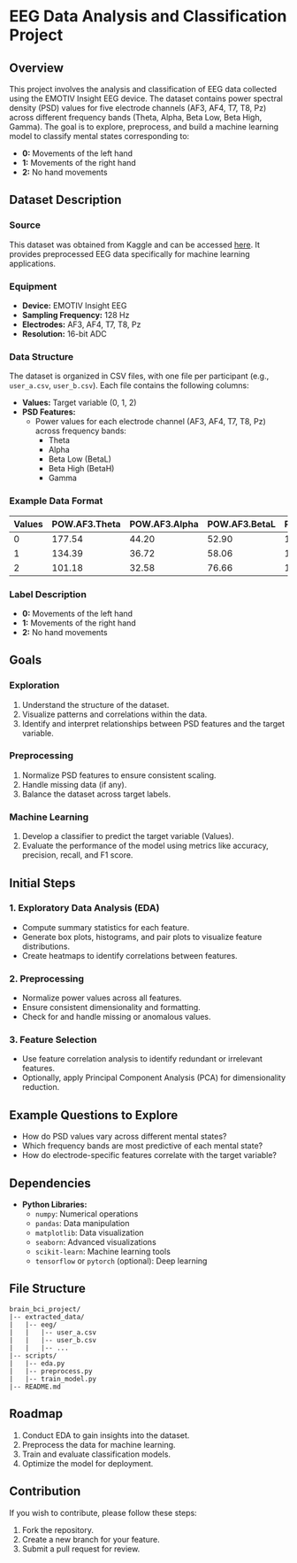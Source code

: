# EEG Data Analysis and Classification Project

## Overview
This project involves the analysis and classification of EEG data collected using the EMOTIV Insight EEG device. The dataset contains power spectral density (PSD) values for five electrode channels (AF3, AF4, T7, T8, Pz) across different frequency bands (Theta, Alpha, Beta Low, Beta High, Gamma). The goal is to explore, preprocess, and build a machine learning model to classify mental states corresponding to:

- **0:** Movements of the left hand
- **1:** Movements of the right hand
- **2:** No hand movements

## Dataset Description
### Source
This dataset was obtained from Kaggle and can be accessed [here]([https://www.kaggle.com/](https://www.kaggle.com/datasets/fabriciotorquato/brain-wave-data-from-hands-movement-of-eeg/data)). It provides preprocessed EEG data specifically for machine learning applications.

### Equipment
- **Device:** EMOTIV Insight EEG
- **Sampling Frequency:** 128 Hz
- **Electrodes:** AF3, AF4, T7, T8, Pz
- **Resolution:** 16-bit ADC

### Data Structure
The dataset is organized in CSV files, with one file per participant (e.g., `user_a.csv`, `user_b.csv`). Each file contains the following columns:

- **Values:** Target variable (0, 1, 2)
- **PSD Features:**
  - Power values for each electrode channel (AF3, AF4, T7, T8, Pz) across frequency bands:
    - Theta
    - Alpha
    - Beta Low (BetaL)
    - Beta High (BetaH)
    - Gamma

### Example Data Format
| Values | POW.AF3.Theta | POW.AF3.Alpha | POW.AF3.BetaL | POW.AF3.BetaH | POW.AF3.Gamma | ... |
|--------|---------------|---------------|---------------|---------------|---------------|-----|
| 0      | 177.54        | 44.20         | 52.90         | 111.84        | 118.63        | ... |
| 1      | 134.39        | 36.72         | 58.06         | 138.92        | 146.54        | ... |
| 2      | 101.18        | 32.58         | 76.66         | 157.98        | 169.94        | ... |

### Label Description
- **0:** Movements of the left hand
- **1:** Movements of the right hand
- **2:** No hand movements

## Goals
### Exploration
1. Understand the structure of the dataset.
2. Visualize patterns and correlations within the data.
3. Identify and interpret relationships between PSD features and the target variable.

### Preprocessing
1. Normalize PSD features to ensure consistent scaling.
2. Handle missing data (if any).
3. Balance the dataset across target labels.

### Machine Learning
1. Develop a classifier to predict the target variable (Values).
2. Evaluate the performance of the model using metrics like accuracy, precision, recall, and F1 score.

## Initial Steps
### 1. Exploratory Data Analysis (EDA)
- Compute summary statistics for each feature.
- Generate box plots, histograms, and pair plots to visualize feature distributions.
- Create heatmaps to identify correlations between features.

### 2. Preprocessing
- Normalize power values across all features.
- Ensure consistent dimensionality and formatting.
- Check for and handle missing or anomalous values.

### 3. Feature Selection
- Use feature correlation analysis to identify redundant or irrelevant features.
- Optionally, apply Principal Component Analysis (PCA) for dimensionality reduction.

## Example Questions to Explore
- How do PSD values vary across different mental states?
- Which frequency bands are most predictive of each mental state?
- How do electrode-specific features correlate with the target variable?

## Dependencies
- **Python Libraries:**
  - `numpy`: Numerical operations
  - `pandas`: Data manipulation
  - `matplotlib`: Data visualization
  - `seaborn`: Advanced visualizations
  - `scikit-learn`: Machine learning tools
  - `tensorflow` or `pytorch` (optional): Deep learning

## File Structure
```plaintext
brain_bci_project/
|-- extracted_data/
|   |-- eeg/
|   |   |-- user_a.csv
|   |   |-- user_b.csv
|   |   |-- ...
|-- scripts/
|   |-- eda.py
|   |-- preprocess.py
|   |-- train_model.py
|-- README.md
```

## Roadmap
1. Conduct EDA to gain insights into the dataset.
2. Preprocess the data for machine learning.
3. Train and evaluate classification models.
4. Optimize the model for deployment.

## Contribution
If you wish to contribute, please follow these steps:
1. Fork the repository.
2. Create a new branch for your feature.
3. Submit a pull request for review.

